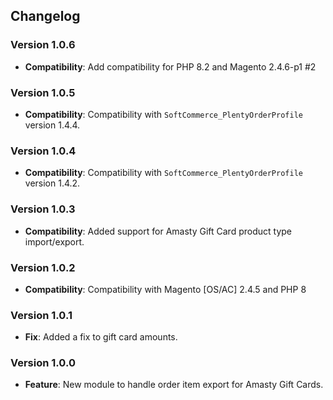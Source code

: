 ## Changelog

### Version 1.0.6
- **Compatibility**: Add compatibility for PHP 8.2 and Magento 2.4.6-p1 #2

### Version 1.0.5
- **Compatibility**: Compatibility with `SoftCommerce_PlentyOrderProfile` version 1.4.4.

### Version 1.0.4
- **Compatibility**: Compatibility with `SoftCommerce_PlentyOrderProfile` version 1.4.2.

### Version 1.0.3
- **Compatibility**: Added support for Amasty Gift Card product type import/export.

### Version 1.0.2
- **Compatibility**: Compatibility with Magento [OS/AC] 2.4.5 and PHP 8

### Version 1.0.1
- **Fix**: Added a fix to gift card amounts.

### Version 1.0.0
- **Feature**: New module to handle order item export for Amasty Gift Cards.
